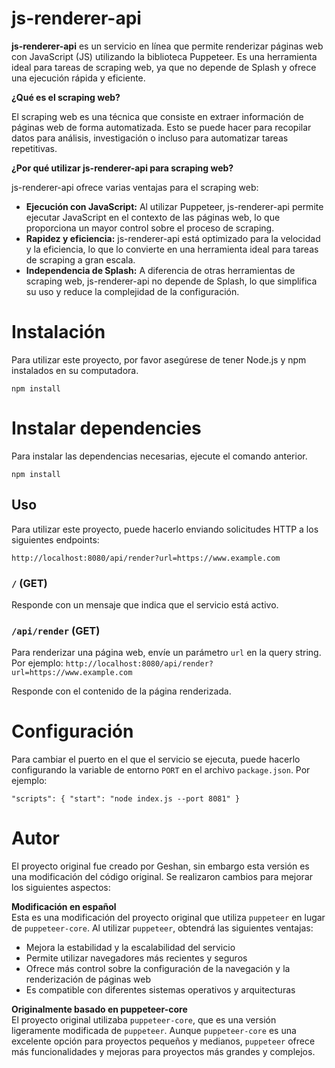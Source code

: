 # js-renderer-api
**js-renderer-api**  es un servicio en línea que permite renderizar páginas web con JavaScript (JS) utilizando la biblioteca Puppeteer. Es una herramienta ideal para tareas de scraping web, ya que no depende de Splash y ofrece una ejecución rápida y eficiente.

**¿Qué es el scraping web?**

El scraping web es una técnica que consiste en extraer información de páginas web de forma automatizada. Esto se puede hacer para recopilar datos para análisis, investigación o incluso para automatizar tareas repetitivas.

**¿Por qué utilizar js-renderer-api para scraping web?**

js-renderer-api ofrece varias ventajas para el scraping web:

-   **Ejecución con JavaScript:**  Al utilizar Puppeteer, js-renderer-api permite ejecutar JavaScript en el contexto de las páginas web, lo que proporciona un mayor control sobre el proceso de scraping.
-   **Rapidez y eficiencia:**  js-renderer-api está optimizado para la velocidad y la eficiencia, lo que lo convierte en una herramienta ideal para tareas de scraping a gran escala.
-   **Independencia de Splash:**  A diferencia de otras herramientas de scraping web, js-renderer-api no depende de Splash, lo que simplifica su uso y reduce la complejidad de la configuración.

# Instalación

Para utilizar este proyecto, por favor asegúrese de tener Node.js y npm instalados en su computadora.

`npm install` 

# Instalar dependencies  
Para instalar las dependencias necesarias, ejecute el comando anterior.

    npm install

## Uso

Para utilizar este proyecto, puede hacerlo enviando solicitudes HTTP a los siguientes endpoints:

    http://localhost:8080/api/render?url=https://www.example.com

### `/`  (GET)

Responde con un mensaje que indica que el servicio está activo.

### `/api/render`  (GET)

Para renderizar una página web, envíe un parámetro  `url`  en la query string. Por ejemplo:  `http://localhost:8080/api/render?url=https://www.example.com`

Responde con el contenido de la página renderizada.

# Configuración

Para cambiar el puerto en el que el servicio se ejecuta, puede hacerlo configurando la variable de entorno  `PORT`  en el archivo  `package.json`. Por ejemplo:

`"scripts": {
  "start": "node index.js --port 8081"
}` 


# Autor 

El proyecto original fue creado por Geshan, sin embargo esta versión es una modificación del código original. Se realizaron cambios para mejorar los siguientes aspectos:

**Modificación en español**  
Esta es una modificación del proyecto original que utiliza  `puppeteer`  en lugar de  `puppeteer-core`. Al utilizar  `puppeteer`, obtendrá las siguientes ventajas:

-   Mejora la estabilidad y la escalabilidad del servicio
-   Permite utilizar navegadores más recientes y seguros
-   Ofrece más control sobre la configuración de la navegación y la renderización de páginas web
-   Es compatible con diferentes sistemas operativos y arquitecturas

**Originalmente basado en puppeteer-core**  
El proyecto original utilizaba  `puppeteer-core`, que es una versión ligeramente modificada de  `puppeteer`. Aunque  `puppeteer-core`  es una excelente opción para proyectos pequeños y medianos,  `puppeteer`  ofrece más funcionalidades y mejoras para proyectos más grandes y complejos.